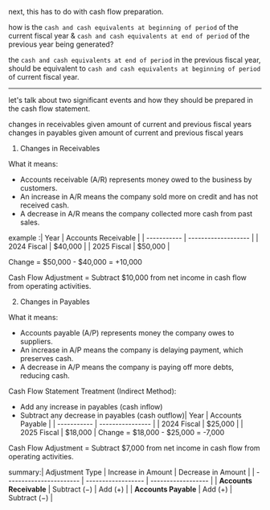 next, this has to do with cash flow preparation.

how is the  `cash and cash equivalents at beginning of period` of the current fiscal year & `cash and cash equivalents at end of period` of the previous year being generated?

the `cash and cash equivalents at end of period` in the previous fiscal year, should be equivalent to `cash and cash equivalents at beginning of period` of current fiscal year.


------

let's talk about two significant events and how they should be prepared in the cash flow statement.

changes in receivables given amount of current and previous fiscal years
changes in payables given amount of current and previous fiscal years

1. Changes in Receivables

 What it means:

- Accounts receivable (A/R) represents money owed to the business by customers.
- An increase in A/R means the company sold more on credit and has not received cash.
- A decrease in A/R means the company collected more cash from past sales.

example
:| Year        | Accounts Receivable |
| ----------- | ------------------- |
| 2024 Fiscal | $40,000             |
| 2025 Fiscal | $50,000             |

Change = $50,000 - $40,000 = +10,000

Cash Flow Adjustment = Subtract $10,000 from net income in cash flow from operating activities.

2. Changes in Payables

What it means:

- Accounts payable (A/P) represents money the company owes to suppliers.
- An increase in A/P means the company is delaying payment, which preserves cash.
- A decrease in A/P means the company is paying off more debts, reducing cash.

Cash Flow Statement Treatment (Indirect Method):

- Add any increase in payables (cash inflow)
- Subtract any decrease in payables (cash outflow)| Year        | Accounts Payable |
| ----------- | ---------------- |
| 2024 Fiscal | $25,000          |
| 2025 Fiscal | $18,000          |
Change = $18,000 - $25,000 = -7,000

Cash Flow Adjustment = Subtract $7,000 from net income in cash flow from operating activities.

summary:| Adjustment Type         | Increase in Amount | Decrease in Amount |
| ----------------------- | ------------------ | ------------------ |
| **Accounts Receivable** | Subtract (−)       | Add (+)            |
| **Accounts Payable**    | Add (+)            | Subtract (−)       |

